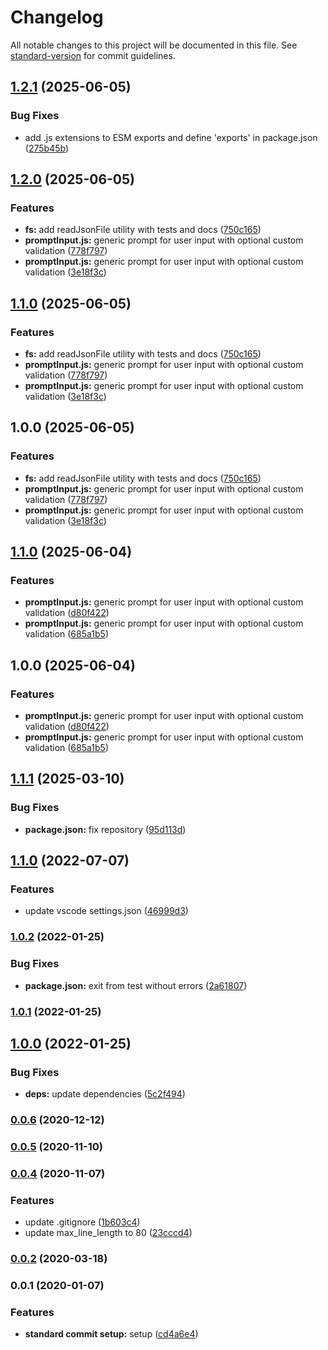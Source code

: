 # Changelog

All notable changes to this project will be documented in this file. See [standard-version](https://github.com/conventional-changelog/standard-version) for commit guidelines.

## [1.2.1](https://github.com/SandroMiguel/nubitools/compare/v1.2.0...v1.2.1) (2025-06-05)


### Bug Fixes

* add .js extensions to ESM exports and define 'exports' in package.json ([275b45b](https://github.com/SandroMiguel/nubitools/commit/275b45b06b772065d1496ee0dfe709ddc7002828))

## [1.2.0](https://github.com/SandroMiguel/nubitools/compare/v1.1.0...v1.2.0) (2025-06-05)


### Features

* **fs:** add readJsonFile utility with tests and docs ([750c165](https://github.com/SandroMiguel/nubitools/commit/750c165d47ed8535eb44c099a1fac6641f975228))
* **promptInput.js:** generic prompt for user input with optional custom validation ([778f797](https://github.com/SandroMiguel/nubitools/commit/778f7972bb03d666f88d06e719599cf352c113bb))
* **promptInput.js:** generic prompt for user input with optional custom validation ([3e18f3c](https://github.com/SandroMiguel/nubitools/commit/3e18f3cc0376a5182a796042f32c50ef1bc4c9bf))

## [1.1.0](https://github.com/SandroMiguel/nubitools/compare/v1.0.0...v1.1.0) (2025-06-05)


### Features

* **fs:** add readJsonFile utility with tests and docs ([750c165](https://github.com/SandroMiguel/nubitools/commit/750c165d47ed8535eb44c099a1fac6641f975228))
* **promptInput.js:** generic prompt for user input with optional custom validation ([778f797](https://github.com/SandroMiguel/nubitools/commit/778f7972bb03d666f88d06e719599cf352c113bb))
* **promptInput.js:** generic prompt for user input with optional custom validation ([3e18f3c](https://github.com/SandroMiguel/nubitools/commit/3e18f3cc0376a5182a796042f32c50ef1bc4c9bf))

## 1.0.0 (2025-06-05)


### Features

* **fs:** add readJsonFile utility with tests and docs ([750c165](https://github.com/SandroMiguel/nubitools/commit/750c165d47ed8535eb44c099a1fac6641f975228))
* **promptInput.js:** generic prompt for user input with optional custom validation ([778f797](https://github.com/SandroMiguel/nubitools/commit/778f7972bb03d666f88d06e719599cf352c113bb))
* **promptInput.js:** generic prompt for user input with optional custom validation ([3e18f3c](https://github.com/SandroMiguel/nubitools/commit/3e18f3cc0376a5182a796042f32c50ef1bc4c9bf))

## [1.1.0](https://github.com/SandroMiguel/nubitools/compare/v1.0.0...v1.1.0) (2025-06-04)


### Features

* **promptInput.js:** generic prompt for user input with optional custom validation ([d80f422](https://github.com/SandroMiguel/nubitools/commit/d80f4229fa3ac5fc1e94e62b217cc6fc39cbb6f7))
* **promptInput.js:** generic prompt for user input with optional custom validation ([685a1b5](https://github.com/SandroMiguel/nubitools/commit/685a1b598e13dd499296691c22100c4a5271df3d))

## 1.0.0 (2025-06-04)


### Features

* **promptInput.js:** generic prompt for user input with optional custom validation ([d80f422](https://github.com/SandroMiguel/nubitools/commit/d80f4229fa3ac5fc1e94e62b217cc6fc39cbb6f7))
* **promptInput.js:** generic prompt for user input with optional custom validation ([685a1b5](https://github.com/SandroMiguel/nubitools/commit/685a1b598e13dd499296691c22100c4a5271df3d))

## [1.1.1](https://github.com/SandroMiguel/some-awesome-project/compare/v1.1.0...v1.1.1) (2025-03-10)


### Bug Fixes

* **package.json:** fix repository ([95d113d](https://github.com/SandroMiguel/some-awesome-project/commit/95d113d1f45a07e179d462b680c28ef1ef67b57e))

## [1.1.0](https://github.com/SandroMiguel/some-awesome-project/compare/v1.0.2...v1.1.0) (2022-07-07)


### Features

* update vscode settings.json ([46999d3](https://github.com/SandroMiguel/some-awesome-project/commit/46999d324242adab36cf7b91f13bd85ff35605f8))

### [1.0.2](https://github.com/SandroMiguel/some-awesome-project/compare/v1.0.1...v1.0.2) (2022-01-25)


### Bug Fixes

* **package.json:** exit from test without errors ([2a61807](https://github.com/SandroMiguel/some-awesome-project/commit/2a61807e3dc7d5ccff5b5971a34ffc6879a68f22))

### [1.0.1](https://github.com/SandroMiguel/some-awesome-project/compare/v1.0.0...v1.0.1) (2022-01-25)

## [1.0.0](https://github.com/SandroMiguel/some-awesome-project/compare/v0.0.6...v1.0.0) (2022-01-25)


### Bug Fixes

* **deps:** update dependencies ([5c2f494](https://github.com/SandroMiguel/some-awesome-project/commit/5c2f4948a27e9c7e870eb7078d6a3967f2fd3732))

### [0.0.6](https://github.com/SandroMiguel/some-awesome-project/compare/v0.0.5...v0.0.6) (2020-12-12)

### [0.0.5](https://github.com/SandroMiguel/some-awesome-project/compare/v0.0.4...v0.0.5) (2020-11-10)

### [0.0.4](https://github.com/SandroMiguel/some-awesome-project/compare/v0.0.2...v0.0.4) (2020-11-07)


### Features

* update .gitignore ([1b603c4](https://github.com/SandroMiguel/some-awesome-project/commit/1b603c47e7b870c0015d2aafaafcdb52601700bd))
* update max_line_length to 80 ([23cccd4](https://github.com/SandroMiguel/some-awesome-project/commit/23cccd4871c728b78f5b718de0e30d71ea5ef6b6))

### [0.0.2](https://github.com/SandroMiguel/some-awesome-project/compare/v0.0.1...v0.0.2) (2020-03-18)

### 0.0.1 (2020-01-07)


### Features

* **standard commit setup:** setup ([cd4a6e4](https://github.com/SandroMiguel/some-awesome-project/commit/cd4a6e4ab0762d7b847f98c039f2a0356538146f))
